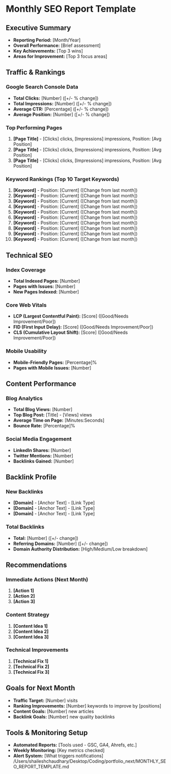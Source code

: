 # Monthly SEO Report Template

## Executive Summary
- **Reporting Period:** [Month/Year]
- **Overall Performance:** [Brief assessment]
- **Key Achievements:** [Top 3 wins]
- **Areas for Improvement:** [Top 3 focus areas]

## Traffic & Rankings

### Google Search Console Data
- **Total Clicks:** [Number] ([+/- % change])
- **Total Impressions:** [Number] ([+/- % change])
- **Average CTR:** [Percentage] ([+/- % change])
- **Average Position:** [Number] ([+/- % change])

### Top Performing Pages
1. **[Page Title]** - [Clicks] clicks, [Impressions] impressions, Position: [Avg Position]
2. **[Page Title]** - [Clicks] clicks, [Impressions] impressions, Position: [Avg Position]
3. **[Page Title]** - [Clicks] clicks, [Impressions] impressions, Position: [Avg Position]

### Keyword Rankings (Top 10 Target Keywords)
1. **[Keyword]** - Position: [Current] ([Change from last month])
2. **[Keyword]** - Position: [Current] ([Change from last month])
3. **[Keyword]** - Position: [Current] ([Change from last month])
4. **[Keyword]** - Position: [Current] ([Change from last month])
5. **[Keyword]** - Position: [Current] ([Change from last month])
6. **[Keyword]** - Position: [Current] ([Change from last month])
7. **[Keyword]** - Position: [Current] ([Change from last month])
8. **[Keyword]** - Position: [Current] ([Change from last month])
9. **[Keyword]** - Position: [Current] ([Change from last month])
10. **[Keyword]** - Position: [Current] ([Change from last month])

## Technical SEO

### Index Coverage
- **Total Indexed Pages:** [Number]
- **Pages with Issues:** [Number]
- **New Pages Indexed:** [Number]

### Core Web Vitals
- **LCP (Largest Contentful Paint):** [Score] ([Good/Needs Improvement/Poor])
- **FID (First Input Delay):** [Score] ([Good/Needs Improvement/Poor])
- **CLS (Cumulative Layout Shift):** [Score] ([Good/Needs Improvement/Poor])

### Mobile Usability
- **Mobile-Friendly Pages:** [Percentage]%
- **Pages with Mobile Issues:** [Number]

## Content Performance

### Blog Analytics
- **Total Blog Views:** [Number]
- **Top Blog Post:** [Title] - [Views] views
- **Average Time on Page:** [Minutes:Seconds]
- **Bounce Rate:** [Percentage]%

### Social Media Engagement
- **LinkedIn Shares:** [Number]
- **Twitter Mentions:** [Number]
- **Backlinks Gained:** [Number]

## Backlink Profile

### New Backlinks
- **[Domain]** - [Anchor Text] - [Link Type]
- **[Domain]** - [Anchor Text] - [Link Type]
- **[Domain]** - [Anchor Text] - [Link Type]

### Total Backlinks
- **Total:** [Number] ([+/- change])
- **Referring Domains:** [Number] ([+/- change])
- **Domain Authority Distribution:** [High/Medium/Low breakdown]

## Recommendations

### Immediate Actions (Next Month)
1. **[Action 1]**
2. **[Action 2]**
3. **[Action 3]**

### Content Strategy
1. **[Content Idea 1]**
2. **[Content Idea 2]**
3. **[Content Idea 3]**

### Technical Improvements
1. **[Technical Fix 1]**
2. **[Technical Fix 2]**
3. **[Technical Fix 3]**

## Goals for Next Month
- **Traffic Target:** [Number] visits
- **Ranking Improvements:** [Number] keywords to improve by [positions]
- **Content Goals:** [Number] new articles
- **Backlink Goals:** [Number] new quality backlinks

## Tools & Monitoring Setup
- **Automated Reports:** [Tools used - GSC, GA4, Ahrefs, etc.]
- **Weekly Monitoring:** [Key metrics checked]
- **Alert System:** [What triggers notifications]</content>
<parameter name="filePath">/Users/shaileshchaudhary/Desktop/Coding/portfolio_next/MONTHLY_SEO_REPORT_TEMPLATE.md